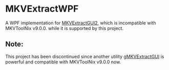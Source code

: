 # MKVExtractWPF
A WPF implementation for [MKVExtractGUI2](https://sourceforge.net/projects/mkvextractgui-2), which is incompatible with MKVToolNix v9.0.0.
while it is supported by this project.

## Note:
This project has been discontinued since another utility [gMKVExtractGUI](https://sourceforge.net/projects/gmkvextractgui) is powerful and compatible with MKVToolNix v9.0.0 now.

